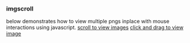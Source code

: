 ### imgscroll

below demonstrates how to view multiple pngs inplace with mouse interactions using javascript.
[scroll to view images](../demo/scrollgie.html)
[click and drag to view image](../demo/clicky.html)
